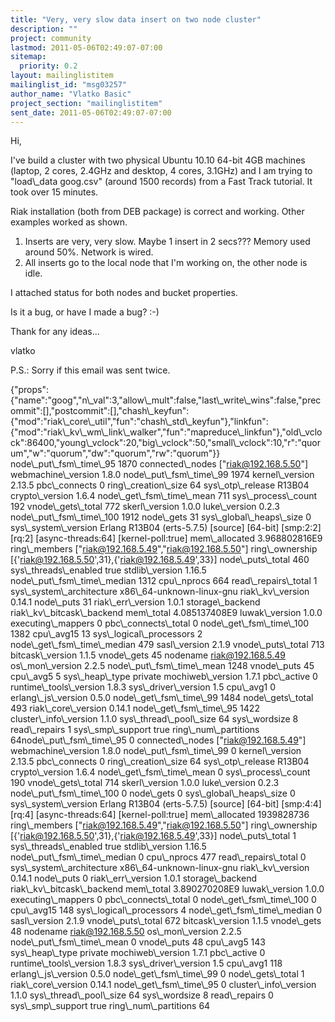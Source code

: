 ```yaml
---
title: "Very, very slow data insert on two node cluster"
description: ""
project: community
lastmod: 2011-05-06T02:49:07-07:00
sitemap:
  priority: 0.2
layout: mailinglistitem
mailinglist_id: "msg03257"
author_name: "Vlatko Basic"
project_section: "mailinglistitem"
sent_date: 2011-05-06T02:49:07-07:00
---
```


Hi,

I've build a cluster with two physical Ubuntu 10.10 64-bit 4GB machines (laptop, 2 cores, 
2.4GHz and desktop, 4 cores, 3.1GHz) and I am trying to "load\\_data goog.csv" 
(around 1500 records) from a Fast Track tutorial. It took over 15 minutes.

Riak installation (both from DEB package) is correct and working. Other 
examples worked as shown.

1. Inserts are very, very slow. Maybe 1 insert in 2 secs??? Memory used around 
50%. Network is wired.
2. All inserts go to the local node that I'm working on, the other node is idle.

I attached status for both nodes and bucket properties.

Is it a bug, or have I made a bug? :-)

Thank for any ideas...


vlatko

P.S.: Sorry if this email was sent twice.

{"props":{"name":"goog","n\\_val":3,"allow\\_mult":false,"last\\_write\\_wins":false,"precommit":[],"postcommit":[],"chash\\_keyfun":{"mod":"riak\\_core\\_util","fun":"chash\\_std\\_keyfun"},"linkfun":{"mod":"riak\\_kv\\_wm\\_link\\_walker","fun":"mapreduce\\_linkfun"},"old\\_vclock":86400,"young\\_vclock":20,"big\\_vclock":50,"small\\_vclock":10,"r":"quorum","w":"quorum","dw":"quorum","rw":"quorum"}}
node\\_put\\_fsm\\_time\\_95 1870
connected\\_nodes ["riak@192.168.5.50"]
webmachine\\_version 1.8.0
node\\_put\\_fsm\\_time\\_99 1974
kernel\\_version 2.13.5
pbc\\_connects 0
ring\\_creation\\_size 64
sys\\_otp\\_release R13B04
crypto\\_version 1.6.4
node\\_get\\_fsm\\_time\\_mean 711
sys\\_process\\_count 192
vnode\\_gets\\_total 772
skerl\\_version 1.0.0
luke\\_version 0.2.3
node\\_put\\_fsm\\_time\\_100 1912
node\\_gets 31
sys\\_global\\_heaps\\_size 0
sys\\_system\\_version Erlang R13B04 (erts-5.7.5) [source] [64-bit] [smp:2:2] 
[rq:2] [async-threads:64] [kernel-poll:true]
mem\\_allocated 3.968802816E9
ring\\_members ["riak@192.168.5.49","riak@192.168.5.50"]
ring\\_ownership [{'riak@192.168.5.50',31},{'riak@192.168.5.49',33}]
node\\_puts\\_total 460
sys\\_threads\\_enabled true
stdlib\\_version 1.16.5
node\\_put\\_fsm\\_time\\_median 1312
cpu\\_nprocs 664
read\\_repairs\\_total 1
sys\\_system\\_architecture x86\\_64-unknown-linux-gnu
riak\\_kv\\_version 0.14.1
node\\_puts 31
riak\\_err\\_version 1.0.1
storage\\_backend riak\\_kv\\_bitcask\\_backend
mem\\_total 4.085137408E9
luwak\\_version 1.0.0
executing\\_mappers 0
pbc\\_connects\\_total 0
node\\_get\\_fsm\\_time\\_100 1382
cpu\\_avg15 13
sys\\_logical\\_processors 2
node\\_get\\_fsm\\_time\\_median 479
sasl\\_version 2.1.9
vnode\\_puts\\_total 713
bitcask\\_version 1.1.5
vnode\\_gets 45
nodename riak@192.168.5.49
os\\_mon\\_version 2.2.5
node\\_put\\_fsm\\_time\\_mean 1248
vnode\\_puts 45
cpu\\_avg5 5
sys\\_heap\\_type private
mochiweb\\_version 1.7.1
pbc\\_active 0
runtime\\_tools\\_version 1.8.3
sys\\_driver\\_version 1.5
cpu\\_avg1 0
erlang\\_js\\_version 0.5.0
node\\_get\\_fsm\\_time\\_99 1484
node\\_gets\\_total 493
riak\\_core\\_version 0.14.1
node\\_get\\_fsm\\_time\\_95 1422
cluster\\_info\\_version 1.1.0
sys\\_thread\\_pool\\_size 64
sys\\_wordsize 8
read\\_repairs 1
sys\\_smp\\_support true
ring\\_num\\_partitions 64node\\_put\\_fsm\\_time\\_95 0
connected\\_nodes ["riak@192.168.5.49"]
webmachine\\_version 1.8.0
node\\_put\\_fsm\\_time\\_99 0
kernel\\_version 2.13.5
pbc\\_connects 0
ring\\_creation\\_size 64
sys\\_otp\\_release R13B04
crypto\\_version 1.6.4
node\\_get\\_fsm\\_time\\_mean 0
sys\\_process\\_count 190
vnode\\_gets\\_total 714
skerl\\_version 1.0.0
luke\\_version 0.2.3
node\\_put\\_fsm\\_time\\_100 0
node\\_gets 0
sys\\_global\\_heaps\\_size 0
sys\\_system\\_version Erlang R13B04 (erts-5.7.5) [source] [64-bit] [smp:4:4] 
[rq:4] [async-threads:64] [kernel-poll:true]
mem\\_allocated 1939828736
ring\\_members ["riak@192.168.5.49","riak@192.168.5.50"]
ring\\_ownership [{'riak@192.168.5.50',31},{'riak@192.168.5.49',33}]
node\\_puts\\_total 1
sys\\_threads\\_enabled true
stdlib\\_version 1.16.5
node\\_put\\_fsm\\_time\\_median 0
cpu\\_nprocs 477
read\\_repairs\\_total 0
sys\\_system\\_architecture x86\\_64-unknown-linux-gnu
riak\\_kv\\_version 0.14.1
node\\_puts 0
riak\\_err\\_version 1.0.1
storage\\_backend riak\\_kv\\_bitcask\\_backend
mem\\_total 3.890270208E9
luwak\\_version 1.0.0
executing\\_mappers 0
pbc\\_connects\\_total 0
node\\_get\\_fsm\\_time\\_100 0
cpu\\_avg15 148
sys\\_logical\\_processors 4
node\\_get\\_fsm\\_time\\_median 0
sasl\\_version 2.1.9
vnode\\_puts\\_total 672
bitcask\\_version 1.1.5
vnode\\_gets 48
nodename riak@192.168.5.50
os\\_mon\\_version 2.2.5
node\\_put\\_fsm\\_time\\_mean 0
vnode\\_puts 48
cpu\\_avg5 143
sys\\_heap\\_type private
mochiweb\\_version 1.7.1
pbc\\_active 0
runtime\\_tools\\_version 1.8.3
sys\\_driver\\_version 1.5
cpu\\_avg1 118
erlang\\_js\\_version 0.5.0
node\\_get\\_fsm\\_time\\_99 0
node\\_gets\\_total 1
riak\\_core\\_version 0.14.1
node\\_get\\_fsm\\_time\\_95 0
cluster\\_info\\_version 1.1.0
sys\\_thread\\_pool\\_size 64
sys\\_wordsize 8
read\\_repairs 0
sys\\_smp\\_support true
ring\\_num\\_partitions 64

